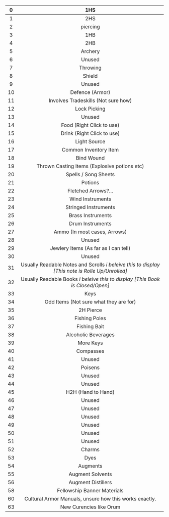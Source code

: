 **0**|**1HS**
:-----:|:-----:
1|2HS
2|piercing
3|1HB
4|2HB
5|Archery
6|Unused
7|Throwing
8|Shield
9|Unused
10|Defence (Armor)
11|Involves Tradeskills (Not sure how)
12|Lock Picking
13|Unused
14|Food (Right Click to use)
15|Drink (Right Click to use)
16|Light Source
17|Common Inventory Item
18|Bind Wound
19|Thrown Casting Items (Explosive potions etc)
20|Spells / Song Sheets
21|Potions
22|Fletched Arrows?...
23|Wind Instruments
24|Stringed Instruments
25|Brass Instruments
26|Drum Instruments
27|Ammo (In most cases, Arrows)
28|Unused
29|Jewlery Items (As far as I can tell)
30|Unused
31|Usually Readable Notes and Scrolls *i beleive this to display [This note is Rolle Up/Unrolled]*
32|Usually Readable Books *i beleive this to display [This Book is Closed/Open]*
33|Keys
34|Odd Items (Not sure what they are for)
35|2H Pierce
36|Fishing Poles
37|Fishing Bait
38|Alcoholic Beverages
39|More Keys
40|Compasses
41|Unused
42|Poisens
43|Unused
44|Unused
45|H2H (Hand to Hand)
46|Unused
47|Unused
48|Unused
49|Unused
50|Unused
51|Unused
52|Charms
53|Dyes
54|Augments
55|Augment Solvents
56|Augment Distillers
58|Fellowship Banner Materials
60|Cultural Armor Manuals, unsure how this works exactly.
63|New Curencies like Orum